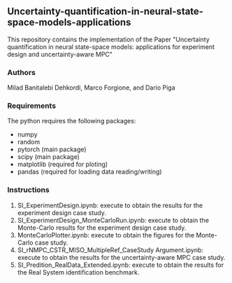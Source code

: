 ## Uncertainty-quantification-in-neural-state-space-models-applications 
This repository contains the implementation of the Paper "Uncertainty quantification in neural state-space models: applications
for experiment design and uncertainty-aware MPC"
### Authors
Milad Banitalebi Dehkordi, Marco Forgione, and Dario Piga
### Requirements
The python requires the following packages:
- numpy
- random
- pytorch    (main package)
- scipy      (main package)
- matplotlib (required for ploting)
- pandas     (required for loading data reading/writing)
### Instructions
1)  SI_ExperimentDesign.ipynb: execute to obtain the results for the experiment design case study.
2)  SI_ExperimentDesign_MonteCarloRun.ipynb: execute to obtain the Monte-Carlo results for the experiment design case study.
3)  MonteCarloPlotter.ipynb: execute to obtain the figures for the Monte-Carlo case study.
4)  SI_rNMPC_CSTR_MISO_MultipleRef_CaseStudy Argument.ipynb: execute to obtain the results for the uncertainty-aware MPC case study.
5)  SI_Predition_RealData_Extended.ipynb: execute to obtain the results for the Real System identification benchmark.
